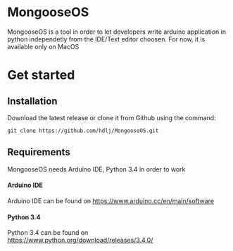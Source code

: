# MongooseOS

MongooseOS is a tool in order to let developers write arduino application in python independetly from the IDE/Text editor choosen. For now, it is available only on MacOS

# Get started

## Installation

Download the latest release or clone it from Github using the command:

`git clone https://github.com/hdlj/MongooseOS.git`

## Requirements

MongooseOS needs Arduino IDE, Python 3.4 in order to work

#### Arduino IDE 
Arduino IDE can be found on https://www.arduino.cc/en/main/software

#### Python 3.4 
Python 3.4 can be found on https://www.python.org/download/releases/3.4.0/




